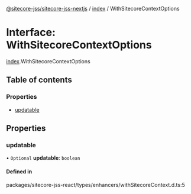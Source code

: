 [@sitecore-jss/sitecore-jss-nextjs](../README.md) / [index](../modules/index.md) / WithSitecoreContextOptions

# Interface: WithSitecoreContextOptions

[index](../modules/index.md).WithSitecoreContextOptions

## Table of contents

### Properties

- [updatable](index.WithSitecoreContextOptions.md#updatable)

## Properties

### updatable

• `Optional` **updatable**: `boolean`

#### Defined in

packages/sitecore-jss-react/types/enhancers/withSitecoreContext.d.ts:5
